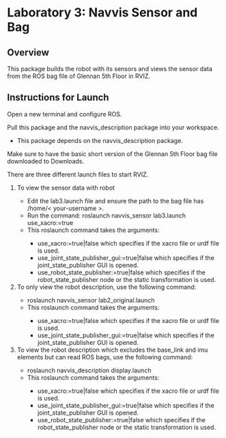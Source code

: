 <h1>Laboratory 3: Navvis Sensor and Bag</h1>
<h2>Overview</h2>
<p>This package builds the robot with its sensors and views the sensor data from the ROS bag file of Glennan 5th Floor in RVIZ.</p>

<h2>Instructions for Launch</h2>
<p>Open a new terminal and configure ROS.</p>
<p>Pull this package and the navvis_description package into your workspace.</p>
    <ul>
        <li>This package depends on the navvis_description package.</li>
    </ul>
<p>Make sure to have the basic short version of the Glennan 5th Floor bag file downloaded to Downloads.</p>
<p>There are three different launch files to start RVIZ.</p>
    <ol>
        <li>To view the sensor data with robot</li> 
            <ul>
                <li>Edit the lab3.launch file and ensure the path to the bag file has /home/< your-username >.</li>
                <li>Run the command: roslaunch navvis_sensor lab3.launch use_xacro:=true</li>
                <li>This roslaunch command takes the arguments:</li>
                    <ul>
                        <li>use_xacro:=true|false which specifies if the xacro file or urdf file is used.</li>
                        <li>use_joint_state_publisher_gui:=true|false which specifies if the joint_state_publisher GUI is opened.</li>
                        <li>use_robot_state_publisher:=true|false which specifies if the robot_state_publisher node or the static transformation is used.</li>
                    </ul>
            </ul>
        <li>To only view the robot description, use the following command:</li>
            <ul>
                <li>roslaunch navvis_sensor lab2_original.launch</li>
                <li>This roslaunch command takes the arguments:</li>
                    <ul>
                        <li>use_xacro:=true|false which specifies if the xacro file or urdf file is used.</li>
                        <li>use_joint_state_publisher_gui:=true|false which specifies if the joint_state_publisher GUI is opened.</li>
                    </ul>
            </ul>
        <li>To view the robot description which excludes the base_link and imu elements but can read ROS bags, use the following command:</li>
            <ul>
                <li>roslaunch navvis_description display.launch</li>
                <li>This roslaunch command takes the arguments:</li>
                    <ul>
                        <li>use_xacro:=true|false which specifies if the xacro file or urdf file is used.</li>
                        <li>use_joint_state_publisher_gui:=true|false which specifies if the joint_state_publisher GUI is opened.</li>
                        <li>use_robot_state_publisher:=true|false which specifies if the robot_state_publisher node or the static transformation is used.</li>
                    </ul>
            </ul>
    </ol>

        
            
            
